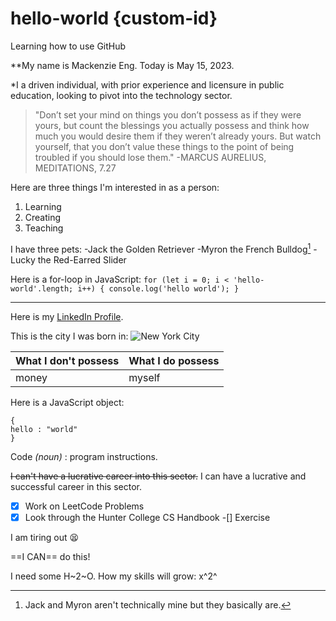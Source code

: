 # hello-world {custom-id}
Learning how to use GitHub

**My name is Mackenzie Eng. Today is May 15, 2023.

*I a driven individual, with prior experience and licensure in public education, looking to pivot into the technology sector. 

>"Don’t set your mind on things you don’t possess as if they were
yours, but count the blessings you actually possess and think how
much you would desire them if they weren’t already yours. But
watch yourself, that you don’t value these things to the point of
being troubled if you should lose them."
                              -MARCUS AURELIUS, MEDITATIONS, 7.27
     
Here are three things I'm interested in as a person: 
1. Learning
2. Creating
3. Teaching

I have three pets:
-Jack the Golden Retriever
-Myron the French Bulldog[^1]
-Lucky the Red-Earred Slider

Here is a for-loop in JavaScript: 
`for (let i = 0; i < 'hello-world'.length; i++) {
  console.log('hello world');
}`

---

Here is my [LinkedIn Profile](linkedin.com/in/mackenzie-eng-4a9427209).

This is the city I was born in: ![New York City](https://www.pexels.com/photo/lit-skyscrapers-during-nighttime-597909/ "Photo by Kai Pilger from Pexels")

| What I don't possess | What I do possess |
|--------------------- | ----------------- |
| money                | myself            |

Here is a JavaScript object: 
```
{
hello : "world"
}
```
Code *(noun)*
: program instructions.

~~I can't have a lucrative career into this sector.~~ I can have a lucrative and successful career in this sector. 

-[x] Work on LeetCode Problems
-[x] Look through the Hunter College CS Handbook
-[] Exercise

I am tiring out 😫

==I CAN== do this!

I need some H~2~O.
How my skills will grow: x^2^

[^1]: Jack and Myron aren't technically mine but they basically are.

